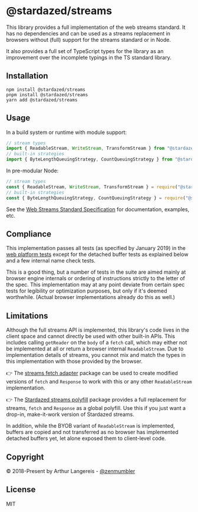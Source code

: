 @stardazed/streams
==================
This library provides a full implementation of the web streams standard. It has
no dependencies and can be used as a streams replacement in browsers without (full)
support for the streams standard or in Node.

It also provides a full set of TypeScript types for the library as an improvement
over the incomplete typings in the TS standard library.

Installation
------------
```
npm install @stardazed/streams
pnpm install @stardazed/streams
yarn add @stardazed/streams
```

Usage
-----
In a build system or runtime with module support:

```js
// stream types
import { ReadableStream, WriteStream, TransformStream } from "@stardazed/streams";
// built-in strategies
import { ByteLengthQueuingStrategy, CountQueuingStrategy } from "@stardazed/streams";
```

In pre-modular Node:

```js
// stream types
const { ReadableStream, WriteStream, TransformStream } = require("@stardazed/streams");
// built-in strategies
const { ByteLengthQueuingStrategy, CountQueuingStrategy } = require("@stardazed/streams");
```

See the [Web Streams Standard Specification](https://streams.spec.whatwg.org) for
documentation, examples, etc.

Compliance
-----------
This implementation passes all tests (as specified by January 2019) in the
[web platform tests](https://github.com/web-platform-tests/wpt/tree/master/streams)
except for the detached buffer tests as explained below and a few internal name check tests.

This is a good thing, but a number of tests in the suite are aimed mainly at browser engine
internals or ordering of instructions strictly to the letter of the spec.
This implementation may at any point deviate from certain spec tests for legibility or
optimization purposes, but only if it's deemed worthwhile. (Actual browser implementations
already do this as well.)

Limitations
-----------
Although the full streams API is implemented, this library's code lives in the client space
and cannot directly be used with other built-in APIs. This includes calling `getReader` on
the `body` of a `fetch` call, which may either not be implemented at all or return a browser
internal `ReadableStream`. Due to implementation details of streams, you cannot mix and
match the types in this implementation with those provided by the browser.

👉 The [streams fetch adapter](https://www.npmjs.com/package/@stardazed/streams-fetch-adapter) package
can be used to create modified versions of `fetch` and `Response` to work with this or
any other `ReadableStream` implementation.

👉 The [Stardazed streams polyfill](https://www.npmjs.com/package/@stardazed/streams-polyfill)
package provides a full replacement for streams, `fetch` and `Response` as a global polyfill.
Use this if you just want a drop-in, make-it-work version of Stardazed streams.

In addition, while the BYOB variant of `ReadableStream` is implemented, buffers are copied
and not transferred as no browser has implemented detached buffers yet, let alone exposed
them to client-level code.

Copyright
---------
© 2018-Present by Arthur Langereis - [@zenmumbler](https://twitter.com/zenmumbler)

License
-------
MIT

